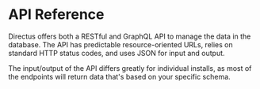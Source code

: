 # API Reference

Directus offers both a RESTful and GraphQL API to manage the data in the database. The API has
predictable resource-oriented URLs, relies on standard HTTP status codes, and uses JSON for input
and output.

The input/output of the API differs greatly for individual installs, as most of the endpoints will
return data that's based on your specific schema.
